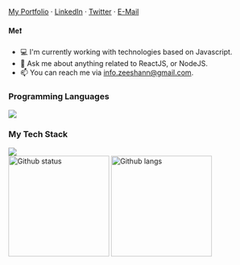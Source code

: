 [My Portfolio](https://thezeeshann.github.io/) ·
[LinkedIn](https://www.linkedin.com/in/thezeeshannn) ·
[Twitter](https://twitter.com/thezeeshann) ·
[E-Mail](info.zeeshann@gmail.com)

#### Me❗
- 💻 I'm currently working with  technologies based on Javascript.
- 💬 Ask me about anything related to ReactJS, or NodeJS.
- 📫 You can reach me via info.zeeshann@gmail.com.

### Programming Languages 
<img src="https://skillicons.dev/icons?i=cpp,js,ts,python&dark" />

### My Tech Stack 
<img src="https://skillicons.dev/icons?i=git,github,linux,aws,docker,tailwind,react,nextjs,nodejs,express,django,mongodb,postgres,prisma,redis,radix&dark" />
<div>
  <img alt="Github status" src="https://github-readme-stats.vercel.app/api?username=thezeeshann&theme=dark&hide_border=false&include_all_commits=false&count_private=false" height="200" />
  <img  alt="Github langs" src="https://github-readme-stats.vercel.app/api/top-langs/?username=thezeeshann&theme=dark&hide_border=false&include_all_commits=false&count_private=false&layout=compact" height="200" />
</div>
